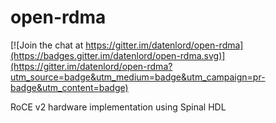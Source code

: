 # open-rdma

[![Join the chat at https://gitter.im/datenlord/open-rdma](https://badges.gitter.im/datenlord/open-rdma.svg)](https://gitter.im/datenlord/open-rdma?utm_source=badge&utm_medium=badge&utm_campaign=pr-badge&utm_content=badge)

RoCE v2 hardware implementation using Spinal HDL
